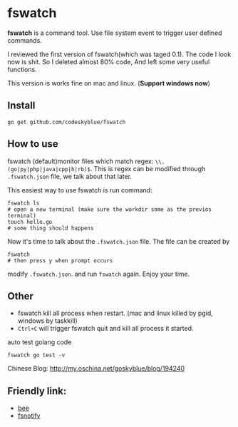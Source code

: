 # fswatch
**fswatch** is a command tool. Use file system event to trigger user defined commands. 

I reviewed the first version of fswatch(which was taged 0.1). The code I look now is shit. So I deleted almost 80% code, And left some very useful functions.

This version is works fine on mac and linux. (**Support windows now**)

## Install

	go get github.com/codeskyblue/fswatch

## How to use
fswatch (default)monitor files which match regex: `\\.(go|py|php|java|cpp|h|rb)$`. This is regex can be modified through `.fswatch.json` file, we talk about that later.

This easiest way to use fswatch is run command:

	fswatch ls
	# open a new terminal (make sure the workdir some as the previos terminal)
	touch hello.go
	# some thing should happens

Now it's time to talk about the `.fswatch.json` file. The file can be created by 

	fswatch 
	# then press y when prompt occurs

modify `.fswatch.json`. and run `fswatch` again. Enjoy your time.

## Other
* fswatch kill all process when restart. (mac and linux killed by pgid, windows by taskkill)
* `Ctrl+C` will trigger fswatch quit and kill all process it started.

auto test golang code

	fswatch go test -v

Chinese Blog: <http://my.oschina.net/goskyblue/blog/194240>

## Friendly link: 
* [bee](https://github.com/astaxie/bee)
* [fsnotify](https://github.com/howeyc/fsnotify)
